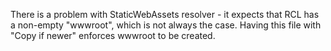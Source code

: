 ﻿There is a problem with StaticWebAssets resolver - it expects that RCL has a non-empty "wwwroot", which is not always the case.
Having this file with "Copy if newer" enforces wwwroot to be created. 